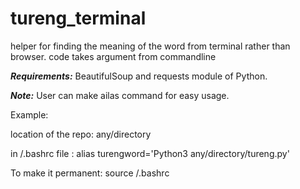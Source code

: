 # **tureng_terminal**
helper for finding the meaning of the word from terminal rather than browser. code takes argument from commandline 

***Requirements:***
BeautifulSoup and requests module of Python.


***Note:*** User can make ailas command for easy usage.

Example:

location of the repo: any/directory

in /.bashrc file : alias turengword='Python3 any/directory/tureng.py'

To make it permanent: source /.bashrc

